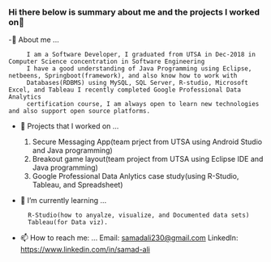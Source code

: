 ### Hi there below is summary about me and the projects I worked on👋


   -🙂 About me ...
      
         I am a Software Developer, I graduated from UTSA in Dec-2018 in Computer Science concentration in Software Engineering 
         I have a good understanding of Java Programming using Eclipse, netbeens, Springboot(framework), and also know how to work with 
         Databases(RDBMS) using MySQL, SQL Server, R-studio, Microsoft Excel, and Tableau I recently completed Google Professional Data Analytics
         certification course, I am always open to learn new technologies and also support open source platforms.

 - 🔭 Projects that I worked on ...
    
     1) Secure Messaging App(team prject from UTSA using Android Studio and Java programming)
     2) Breakout game layout(team project from UTSA using Eclipse IDE and Java programming)
     3) Google Professional Data Anlytics case study(using R-Studio, Tableau, and Spreadsheet)
  
  
- 🌱 I’m currently learning ...
      
        R-Studio(how to anyalze, visualize, and Documented data sets)
        Tableau(for Data viz).
      
- 📫 How to reach me: ...
         Email: samadali230@gmail.com
         LinkedIn: https://www.linkedin.com/in/samad-ali
